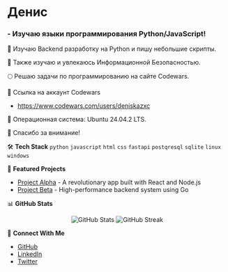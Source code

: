 # Денис
### - Изучаю языки программирования Python/JavaScript!

🐍 Изучаю Backend разработку на Python и пишу небольшие скрипты.

🌋 Также изучаю и увлекаюсь Информационной Безопасностью.

🌕 Решаю задачи по программированию на сайте Codewars.

🧊 Ссылка на аккаунт Codewars
- https://www.codewars.com/users/deniskazxc

🐧 Операционная система: Ubuntu 24.04.2 LTS.

🍒 Спасибо за внимание!

🛠️ **Tech Stack**
`python` `javascript` `html` `css`
`fastapi` `postqresql` `sqlite`
`linux` `windows`

🔭 **Featured Projects**
- [Project Alpha](https://github.com/johndoe/project-alpha) - A revolutionary app built with React and Node.js
- [Project Beta](https://github.com/johndoe/project-beta) - High-performance backend system using Go

📊 **GitHub Stats**
<p align="center">
  <img src="https://github-readme-stats.vercel.app/api?username=DenisPythoneer&show_icons=true&theme=dark" alt="GitHub Stats" />
  <img src="https://github-readme-streak-stats.herokuapp.com/?user=DenisPythoneer&theme=dark" alt="GitHub Streak" />
</p>

🤝 **Connect With Me**
- [GitHub](https://github.com/DenisPythoneer)
- [LinkedIn](https://linkedin.com/in/johndoe)
- [Twitter](https://twitter.com/johndoe)

